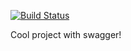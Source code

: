 [![Build Status](https://travis-ci.org/Eskalol/evt-xtrm.svg?branch=master)](https://travis-ci.org/Eskalol/evt-xtrm)

Cool project with swagger!
